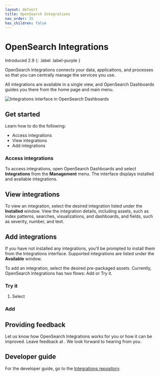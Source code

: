 ```yaml
---
layout: default
title: OpenSearch Integrations
nav_order: 35
has_children: false
---
```


# OpenSearch Integrations
Introduced 2.9
{: .label .label-purple }

OpenSearch Integrations connects your data, applications, and processes so that you can centrally manage the services you use.

All integrations are available in a single view, and OpenSearch Dashboards guides you there from the home page and main menu.

![Integrations interface in OpenSearch Dashboards]({{site.url}}{{site.baseurl}}/images/integrations-interface.png)

## Get started

Learn how to do the following:

- Access integrations
- View integrations
- Add integrations 

### Access integrations

To access integrations, open OpenSearch Dashboards and select **Integrations** from the **Management** menu. The interface displays installed and available integrations.

## View integrations

To view an integration, select the desired integration listed under the **Installed** window. View the integration details, including assets, such as index patterns, searches, visualizations, and dashboards, and fields, such as severity, number, and text. 

## Add integrations

If you have not installed any integrations, you'll be prompted to install them from the Integrations interface. Supported integrations are listed under the **Available** window. 

To add an integration, select the desired pre-packaged assets. Currently, OpenSearch Integrations has two flows: Add or Try it.  

### Try it

1. Select

### Add

## Providing feedback

Let us know how OpenSearch Integrations works for you or how it can be improved. Leave feedback at <insert-link>. We look forward to hearing from you. 

## Developer guide

For the developer guide, go to the [Integrations repository](https://github.com/opensearch-project/observability/tree/e18cf354fd7720a6d5df6a6de5d53e51a9d43127/integrations). 
